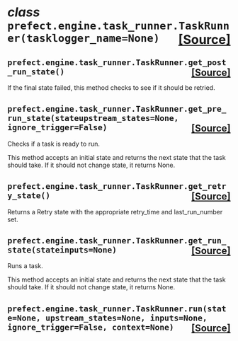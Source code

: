  # _class_ **```prefect.engine.task_runner.TaskRunner```**```(tasklogger_name=None)```<span style="float:right;">[[Source]](https://github.com/PrefectHQ/prefect/tree/master/src/prefect/engine/task_runner.py#L76)</span>


 ##  **```prefect.engine.task_runner.TaskRunner.get_post_run_state```**```()```<span style="float:right;">[[Source]](https://github.com/PrefectHQ/prefect/tree/master/src/prefect/engine/task_runner.py#L199)</span>
If the final state failed, this method checks to see if it should be retried.

 ##  **```prefect.engine.task_runner.TaskRunner.get_pre_run_state```**```(stateupstream_states=None, ignore_trigger=False)```<span style="float:right;">[[Source]](https://github.com/PrefectHQ/prefect/tree/master/src/prefect/engine/task_runner.py#L110)</span>
Checks if a task is ready to run.

This method accepts an initial state and returns the next state that the task
should take. If it should not change state, it returns None.

 ##  **```prefect.engine.task_runner.TaskRunner.get_retry_state```**```()```<span style="float:right;">[[Source]](https://github.com/PrefectHQ/prefect/tree/master/src/prefect/engine/task_runner.py#L215)</span>
Returns a Retry state with the appropriate retry_time and last_run_number set.

 ##  **```prefect.engine.task_runner.TaskRunner.get_run_state```**```(stateinputs=None)```<span style="float:right;">[[Source]](https://github.com/PrefectHQ/prefect/tree/master/src/prefect/engine/task_runner.py#L174)</span>
Runs a task.

This method accepts an initial state and returns the next state that the task
should take. If it should not change state, it returns None.

 ##  **```prefect.engine.task_runner.TaskRunner.run```**```(state=None, upstream_states=None, inputs=None, ignore_trigger=False, context=None)```<span style="float:right;">[[Source]](https://github.com/PrefectHQ/prefect/tree/master/src/prefect/engine/task_runner.py#L81)</span>



